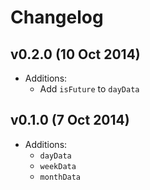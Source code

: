# Changelog

## v0.2.0 (10 Oct 2014)

* Additions:
  - Add `isFuture` to `dayData`

## v0.1.0 (7 Oct 2014)

* Additions:
  - `dayData`
  - `weekData`
  - `monthData`

